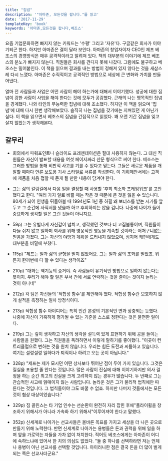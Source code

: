 ```yaml
---
title: "집념"
description: '"아마존, 모든것을 팝니다."를 읽고'
date: '2017-11-29'
templateKey: 'book'
keywords: '아마존,모든것을 팝니다,베조스'
---
```


요즘 기업문화하면 빠지지 않는 키워드는 '수평' 그리고 '자유'다. 구글같은 회사가 이야기되곤 한다. 하지만 아마존은 결이 달라 보인다. 아마존의 창업자이자 CEO인 제프 베조스의 경영방식은 매우 공격적이라고 알려져 있다. 책의 대부분의 이야기에 제프 베조스의 분노가 빠지지 않는다. 직원들은 회사를 견디지 못해 나갔다. 그럼에도 불구하고 베조스는 밀어붙인다. 이 책을 읽으며 결과를 내는 방법이 정해져 있지 않다는 것을 새삼스레 다시 느꼈다. 아마존은 수직적이고 공격적인 방법으로 세상에 큰 변화와 가치를 만들어냈다. 

얼마 전 사람들과 사업은 어떤 사람이 해야 하는가에 대해서 이야기했다. 성공에 대한 집념이 강한 사람이 사업을 해야 한다는 것에 모두가 공감했다. 근래의 나는 맹목적인 집념을 경계했다. 나와 타인의 무능력한 집념에 대해 조소했다. 하지만 이 책을 읽으며 '집념'에 대해 다시 한번 생각해보았다. 솔직히 나는 집념을 갖기에는 지쳐있던 게 아닌가 싶다. 이 책을 읽으면서 베조스의 집념을 간접적으로 읽었다. 꽤 오랜 기간 집념을 잊고 살지 않았는가 생각해본다.

## 갈무리

- 회의에서 파워포인트나 슬라이드 프레젠테이션은 절대 사용하지 않는다. 그 대신 직원들은 자신이 발표할 내용을 여섯 페이지짜리 산문 형식으로 써야 한다. 베조스는 그러한 방법을 통해 비판적 사고를 기를 수 있다고 믿는다. 그들은 새로운 제품을 개발할 때마다 언론 보도용 기사 스타일로 서류를 작성한다. 이 기획제안서에는 고객에 제품을 처음 접할 때 듣게 될 만한 내용이 담겨야 한다.

- 그는 삶의 갈림길에서 다음 일을 결정할 때 사용할 '후회 최소화 프레임워크'를 고안했다고 한다. "여러 가지 일로 바쁠 때는 작은 것 때문에 큰 것을 잃을 수 있습니다. 80세가 되어 인생을 뒤돌아볼 때 1994년도 1년 중 하필 왜 보너스를 받는 시기를 앞두고 그 순간에 사직서를 냈을까 하고 후회하지는 않을 겁니다. 나중에 나이가 들어 중요하게 생각할 일은 그런 것들이 아니지요.

- 59p) 그는 유별나게 자신감이 넘치고, 생각했던 것보다 더 고집불통이며, 직원들이 다들 쉬지 않고 일하며 회사를 위해 영웅적인 행동을 계속할 것이라는 어처구니없는 믿음을 가졌다. 그는 자신의 야망과 계획을 드러내지 않았으며, 심지어 캐펀에게도 대부분을 비밀에 부쳤다.

- 115p) "제프는 일과 삶의 균형을 믿지 않았어요. 그는 일과 삶의 조화를 믿었죠. 뭐든지 한꺼번에 다 할 수 있다는 생각이죠"

- 210p) "대화는 역기능의 증거야. 즉 사람들이 유기적인 방법으로 일하지 않는다는 뜻이지. 우리가 해야 할 일은 부서 간에 서로 연락하는 것을 줄이는 것이지 늘리는 것이 아니네"

- 212p) 각 팀은 자신들의 '적합성 함수'를 제안해야 했다. 적합성 함수란 모호하지 않게 실적을 측정하는 일차 방정식이다.

- 213p) 적합성 함수 아이디어는 특히 인간 본성의 기본적인 면과 상충되는 듯했다. 나중에 자신이 가혹하게 평가될 수 있는 기준을 스스로 정한다는 것은 불편한 일이다. 

- 219p) 그는 깊이 생각하고 자신의 생각을 설득력 있게 표현하기 위해 공을 들이는 사람들을 원했다. 그는 직원들을 독려하면서 이렇게 말하기를 좋아했다. "이곳이 컨트리클럽으로 변하는 것을 원치 않습니다. 우리는 힘든 도전과 씨름하고 있습니다. 여기는 설렁설렁 일하다가 퇴직이나 하려고 오는 곳이 아닙니다." 

- 328p) "제프는 제가 모시던 어떤 상사보다 뛰어난 점이 두어 가지 있습니다. 그것은 질실을 포용할 줄 안다는 것입니다. 많은 사람이 진실에 대해 이야기하지만 의사 결정을 하는 순간 최고의 진실을 크게 고려하지 않는 경우가 많습니다. 두 번째로 그는 관습적인 사고에 얽매이지 않는 사람입니다. 놀라운 것은 그가 물리적 법칙에만 따른다는 것입니다. 그 법칙들이야 그도 바꿀 수 없죠. 하지만 나머지 것들에서는 모든 것이 협상 대상이었습니다." 

- 329p) 짐 콜린스는 타 기업 인수는 선순환이 완전히 자리 잡힌 후에"플라이휠을 창조하기 위해서가 아니라 가속화 하기 위해서"이루어져야 한다고 말했다.

- 352p) 신세계로 나아가는 선교사들은 올바른 목표를 가지고 세상을 더 나은 곳으로 만들기 위해 노력한다. 반면 신세계로 나아가는 용병들은 돈과 권력을 위해 일을 하며 앞을 가로막는 자들을 가차 없이 처치한다. 적어도 베조스에게는 아마존이 어디에 속하느냐에 있어서 한 치의 의심도 없었다. "둘 중 하나를 선택하라면 저는 언제나 용병이 아닌 선교사를 선택할 것입니다. 아이러니한 점은 결국 돈을 더 많이 벌게 되는 쪽은 선교사더군요."